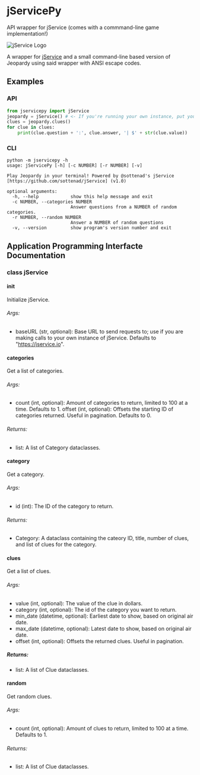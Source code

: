 # jServicePy
API wrapper for jService (comes with a commmand-line game implementation!)

![jService Logo](https://jservice.io/assets/trebek-503ecf6eafde622b2c3e2dfebb13cc30.png)

A wrapper for [jService](https://jservice.io) and a small command-line based version of Jeopardy using said wrapper with ANSI escape codes.

## Examples
### API
```python
from jservicepy import jService
jeopardy = jService() # <- If you're running your own instance, put your base URL in here
clues = jeopardy.clues()
for clue in clues:
    print(clue.question + ':', clue.answer, '| $' + str(clue.value))
```
### CLI
```
python -m jservicepy -h
usage: jServicePy [-h] [-c NUMBER] [-r NUMBER] [-v]

Play Jeopardy in your terminal! Powered by @sottenad's jService
[https://github.com/sottenad/jService] (v1.0)

optional arguments:
  -h, --help            show this help message and exit
  -c NUMBER, --categories NUMBER
                        Answer questions from a NUMBER of random categories.
  -r NUMBER, --random NUMBER
                        Answer a NUMBER of random questions
  -v, --version         show program's version number and exit
```
## Application Programming Interfacte Documentation
### class jService
#### __init__
Initialize jService.
###### Args:
* baseURL (str, optional): Base URL to send requests to; use if you are making calls to your own instance of jService. Defaults to "https://jservice.io".
        
#### categories
Get a list of categories.

###### Args:
* count (int, optional): Amount of categories to return, limited to 100 at a time. Defaults to 1.
offset (int, optional): Offsets the starting ID of categories returned. Useful in pagination. Defaults to 0.

###### Returns:
* list: A list of Category dataclasses.
        
#### category
Get a category.

###### Args:
* id (int): The ID of the category to return.

###### Returns:
* Category: A dataclass containing the cateory ID, title, number of clues, and list of clues for the category.
        
#### clues
Get a list of clues.

###### Args:
* value (int, optional): The value of the clue in dollars.
* category (int, optional): The id of the category you want to return.
* min_date (datetime, optional): Earliest date to show, based on original air date.
* max_date (datetime, optional): Latest date to show, based on original air date.
* offset (int, optional): Offsets the returned clues. Useful in pagination.

##### Returns:
* list: A list of Clue dataclasses.
        
#### random
Get random clues.

###### Args:
* count (int, optional): Amount of clues to return, limited to 100 at a time. Defaults to 1.

###### Returns:
* list: A list of Clue dataclasses.